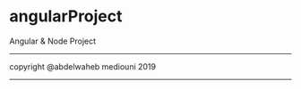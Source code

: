 # angularProject


Angular & Node Project
*******************************************************

copyright @abdelwaheb mediouni 2019

*******************************************************

